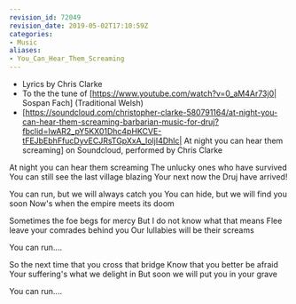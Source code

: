 ```yaml
---
revision_id: 72049
revision_date: 2019-05-02T17:10:59Z
categories:
- Music
aliases:
- You_Can_Hear_Them_Screaming
---
```


* Lyrics by Chris Clarke
* To the the tune of [https://www.youtube.com/watch?v=0_aM4Ar73j0| Sospan Fach] (Traditional Welsh)
* [https://soundcloud.com/christopher-clarke-580791164/at-night-you-can-hear-them-screaming-barbarian-music-for-druj?fbclid=IwAR2_pY5KX01Dhc4pHKCVE-tFEJbEbhFfucDyvECJRsTGpXxA_IoljI4Dhlc| At night you can hear them screaming] on Soundcloud, performed by Chris Clarke


At night you can hear them screaming
The unlucky ones who have survived
You can still see the last village blazing
Your next now the Druj have arrived!

You can run, but we will always catch you
You can hide, but we will find you soon
Now's when the empire meets its doom

Sometimes the foe begs for mercy
But I do not know what that means
Flee leave your comrades behind you
Our lullabies will be their screams

You can run....

So the next time that you cross that bridge
Know that you better be afraid
Your suffering's what we delight in 
But soon we will put you in your grave

You can run....


